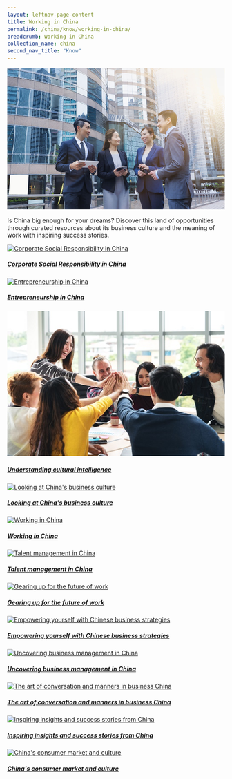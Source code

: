 ```yaml
---
layout: leftnav-page-content
title: Working in China
permalink: /china/know/working-in-china/
breadcrumb: Working in China
collection_name: china
second_nav_title: "Know"
---
```


![banner-china-living-in-china](\images\china-working\Working-in-China-new.jpg)

Is China big enough for your dreams? Discover this land of opportunities through curated resources about its business culture and the meaning of work with inspiring success stories.

<div>
	<div class="row is-multiline">
		<div class="col is-half-tablet padding--bottom--lg">
			<a href="/china/know/working-in-china/csr-china/" class="project-link">
				<img src="/images/china-working/csr-china-small.jpg" alt="Corporate Social Responsibility in China" class="project-image">
			<div class="project-card">
				<div class="project-title margin--bottom--xs">
					<h5><b>Corporate Social Responsibility in China</b></h5>
				</div>
			</div>
			</a>
		</div>
		<div class="col is-half-tablet padding--bottom--lg">
			<a href="/china/know/working-in-china/entrepreneurship-in-china/" class="project-link">
				<img src="/images/china-working/entrepreneurship-china-small.jpg" alt="Entrepreneurship in China" class="project-image">
			<div class="project-card">
				<div class="project-title margin--bottom--xs">
					<h5><b>Entrepreneurship in China</b></h5>
				</div>
			</div>
			</a>
		</div>
	</div>
</div>

<p><p>

<div>
	<div class="row is-multiline">
		<div class="col is-half-tablet padding--bottom--lg">
			<a href="/asean-countries/know/working-in-asean/understanding-cultural-intelligence/" class="project-link">
				<img src="/images/china-working/cultural-intelligence-small-2.jpg" alt="Understanding cultural intelligence" class="project-image">
			<div class="project-card">
				<div class="project-title margin--bottom--xs">
					<h5><b>Understanding cultural intelligence</b></h5>
				</div>
			</div>
			</a>
		</div>
		<div class="col is-half-tablet padding--bottom--lg">
			<a href="/china/know/working-in-china/business-culture/" class="project-link">
				<img src="/images/china-working/business-culture-small.jpg" alt="Looking at China's business culture" class="project-image">
			<div class="project-card">
				<div class="project-title margin--bottom--xs">
					<h5><b>Looking at China's business culture</b></h5>
				</div>
			</div>
			</a>
		</div>
	</div>
</div>

<p><p>

<div>
	<div class="row is-multiline">
		<div class="col is-half-tablet padding--bottom--lg">
			<a href="/china/know/working-in-china/working-in-china/" class="project-link">
				<img src="/images/china-working/working-in-china-small.jpg" alt="Working in China" class="project-image">
			<div class="project-card">
				<div class="project-title margin--bottom--xs">
					<h5><b>Working in China</b></h5>
				</div>
			</div>
			</a>
		</div>
		<div class="col is-half-tablet padding--bottom--lg">
			<a href="/china/know/working-in-china/talent-management/" class="project-link">
				<img src="/images/china-working/talent-management-small.jpg" alt="Talent management in China" class="project-image">
			<div class="project-card">
				<div class="project-title margin--bottom--xs">
					<h5><b>Talent management in China</b></h5>
				</div>
			</div>
			</a>
		</div>
	</div>
</div>

<p><p>

<div>
	<div class="row is-multiline">
		<div class="col is-half-tablet padding--bottom--lg">
			<a href="/china/know/working-in-china/future-of-work/" class="project-link">
				<img src="/images/china-working/future-of-work-small.jpg" alt="Gearing up for the future of work" class="project-image">
			<div class="project-card">
				<div class="project-title margin--bottom--xs">
					<h5><b>Gearing up for the future of work</b></h5>
				</div>
			</div>
			</a>
		</div>
		<div class="col is-half-tablet padding--bottom--lg">
			<a href="/china/know/working-in-china/business-strategy/" class="project-link">
				<img src="/images/china-working/business-strategy-small.jpg" alt="Empowering yourself with Chinese business strategies" class="project-image">
			<div class="project-card">
				<div class="project-title margin--bottom--xs">
					<h5><b>Empowering yourself with Chinese business strategies</b></h5>
				</div>
			</div>
			</a>
		</div>
	</div>
</div>

<p><p>

<div>
	<div class="row is-multiline">
		<div class="col is-half-tablet padding--bottom--lg">
			<a href="/china/know/working-in-china/business-management/" class="project-link">
				<img src="/images/china-working/business-management-small.jpg" alt="Uncovering business management in China" class="project-image">
			<div class="project-card">
				<div class="project-title margin--bottom--xs">
					<h5><b>Uncovering business management in China</b></h5>
				</div>
			</div>
			</a>
		</div>
		<div class="col is-half-tablet padding--bottom--lg">
			<a href="/china/know/working-in-china/conversation-and-manners/" class="project-link">
				<img src="/images/china-working/art-of-conversation-and-manners-small.jpg" alt="The art of conversation and manners in business China" class="project-image">
			<div class="project-card">
				<div class="project-title margin--bottom--xs">
					<h5><b>The art of conversation and manners in business China</b></h5>
				</div>
			</div>
			</a>
		</div>
	</div>
</div>

<p><p>

<div>
	<div class="row is-multiline">
		<div class="col is-half-tablet padding--bottom--lg">
			<a href="/china/know/working-in-china/inspiring-insights/" class="project-link">
				<img src="/images/china-working/inspiring-insights-small.jpg" alt="Inspiring insights and success stories from China" class="project-image">
			<div class="project-card">
				<div class="project-title margin--bottom--xs">
					<h5><b>Inspiring insights and success stories from China</b></h5>
				</div>
			</div>
			</a>
		</div>
		<div class="col is-half-tablet padding--bottom--lg">
			<a href="/china/know/working-in-china/consumer-market-and-culture/" class="project-link">
				<img src="/images/china-working/consumer-market-and-culture-small.jpg" alt="China's consumer market and culture" class="project-image">
			<div class="project-card">
				<div class="project-title margin--bottom--xs">
					<h5><b>China's consumer market and culture</b></h5>
				</div>
			</div>
			</a>
		</div>
	</div>
</div>